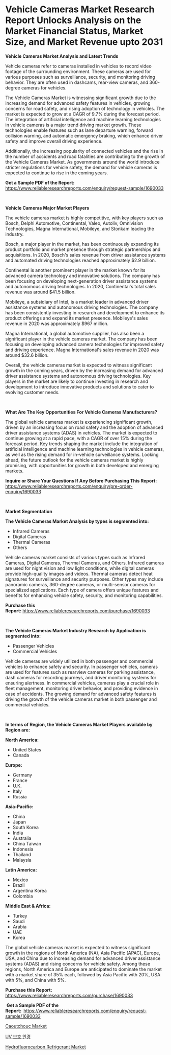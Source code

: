 <p><h1>Vehicle Cameras Market Research Report Unlocks Analysis on the Market Financial Status, Market Size, and Market Revenue upto 2031</h1></p><p><strong>Vehicle Cameras Market Analysis and Latest Trends</strong></p>
<p><p>Vehicle cameras refer to cameras installed in vehicles to record video footage of the surrounding environment. These cameras are used for various purposes such as surveillance, security, and monitoring driving behavior. They are often used in dashcams, rear-view cameras, and 360-degree cameras for vehicles.</p><p>The Vehicle Cameras Market is witnessing significant growth due to the increasing demand for advanced safety features in vehicles, growing concerns for road safety, and rising adoption of technology in vehicles. The market is expected to grow at a CAGR of 9.7% during the forecast period. The integration of artificial intelligence and machine learning technologies in vehicle cameras is a major trend driving market growth. These technologies enable features such as lane departure warning, forward collision warning, and automatic emergency braking, which enhance driver safety and improve overall driving experience.</p><p>Additionally, the increasing popularity of connected vehicles and the rise in the number of accidents and road fatalities are contributing to the growth of the Vehicle Cameras Market. As governments around the world introduce stricter regulations for vehicle safety, the demand for vehicle cameras is expected to continue to rise in the coming years.</p></p>
<p><strong>Get a Sample PDF of the Report:&nbsp;</strong> <a href="https://www.reliableresearchreports.com/enquiry/request-sample/1690033">https://www.reliableresearchreports.com/enquiry/request-sample/1690033</a></p>
<p>&nbsp;</p>
<p><strong>Vehicle Cameras Major Market Players</strong></p>
<p><p>The vehicle cameras market is highly competitive, with key players such as Bosch, Delphi Automotive, Continental, Valeo, Autoliv, Omnivision Technologies, Magna International, Mobileye, and Stonkam leading the industry. </p><p>Bosch, a major player in the market, has been continuously expanding its product portfolio and market presence through strategic partnerships and acquisitions. In 2020, Bosch's sales revenue from driver assistance systems and automated driving technologies reached approximately $2.9 billion.</p><p>Continental is another prominent player in the market known for its advanced camera technology and innovative solutions. The company has been focusing on developing next-generation driver assistance systems and autonomous driving technologies. In 2020, Continental's total sales revenue was around $41.5 billion.</p><p>Mobileye, a subsidiary of Intel, is a market leader in advanced driver assistance systems and autonomous driving technologies. The company has been consistently investing in research and development to enhance its product offerings and expand its market presence. Mobileye's sales revenue in 2020 was approximately $967 million.</p><p>Magna International, a global automotive supplier, has also been a significant player in the vehicle cameras market. The company has been focusing on developing advanced camera technologies for improved safety and driving experience. Magna International's sales revenue in 2020 was around $32.6 billion.</p><p>Overall, the vehicle cameras market is expected to witness significant growth in the coming years, driven by the increasing demand for advanced driver assistance systems and autonomous driving technologies. Key players in the market are likely to continue investing in research and development to introduce innovative products and solutions to cater to evolving customer needs.</p></p>
<p>&nbsp;</p>
<p><strong>What Are The Key Opportunities For Vehicle Cameras Manufacturers?</strong></p>
<p><p>The global vehicle cameras market is experiencing significant growth, driven by an increasing focus on road safety and the adoption of advanced driver assistance systems (ADAS) in vehicles. The market is expected to continue growing at a rapid pace, with a CAGR of over 15% during the forecast period. Key trends shaping the market include the integration of artificial intelligence and machine learning technologies in vehicle cameras, as well as the rising demand for in-vehicle surveillance systems. Looking ahead, the future outlook for the vehicle cameras market is highly promising, with opportunities for growth in both developed and emerging markets.</p></p>
<p><strong>Inquire or Share Your Questions If Any Before Purchasing This Report:</strong> <a href="https://www.reliableresearchreports.com/enquiry/pre-order-enquiry/1690033">https://www.reliableresearchreports.com/enquiry/pre-order-enquiry/1690033</a></p>
<p>&nbsp;</p>
<p><strong>Market Segmentation</strong></p>
<p><strong>The Vehicle Cameras Market Analysis by types is segmented into:</strong></p>
<p><ul><li>Infrared Cameras</li><li>Digital Cameras</li><li>Thermal Cameras</li><li>Others</li></ul></p>
<p><p>Vehicle cameras market consists of various types such as Infrared Cameras, Digital Cameras, Thermal Cameras, and Others. Infrared cameras are used for night vision and low light conditions, while digital cameras provide high-quality images and videos. Thermal cameras detect heat signatures for surveillance and security purposes. Other types may include panoramic cameras, 360-degree cameras, or multi-sensor cameras for specialized applications. Each type of camera offers unique features and benefits for enhancing vehicle safety, security, and monitoring capabilities.</p></p>
<p><strong>Purchase this Report:&nbsp;</strong><a href="https://www.reliableresearchreports.com/purchase/1690033">https://www.reliableresearchreports.com/purchase/1690033</a></p>
<p>&nbsp;</p>
<p><strong>The Vehicle Cameras Market Industry Research by Application is segmented into:</strong></p>
<p><ul><li>Passenger Vehicles</li><li>Commercial Vehicles</li></ul></p>
<p><p>Vehicle cameras are widely utilized in both passenger and commercial vehicles to enhance safety and security. In passenger vehicles, cameras are used for features such as rearview cameras for parking assistance, dash cameras for recording journeys, and driver monitoring systems for ensuring alertness. In commercial vehicles, cameras play a crucial role in fleet management, monitoring driver behavior, and providing evidence in case of accidents. The growing demand for advanced safety features is driving the growth of the vehicle cameras market in both passenger and commercial vehicles.</p></p>
<p>&nbsp;</p>
<p><strong>In terms of Region, the Vehicle Cameras Market Players available by Region are:</strong></p>
<p>
    <p> <strong> North America: </strong>
        <ul>
            <li>United States</li>
            <li>Canada</li>
        </ul>
        </p> 
    <p> <strong> Europe: </strong>
        <ul>
            <li>Germany</li>
            <li>France</li>
            <li>U.K.</li>
            <li>Italy</li>
            <li>Russia</li>
        </ul>
        </p> 
    <p> <strong> Asia-Pacific: </strong>
        <ul>
            <li>China</li>
            <li>Japan</li>
            <li>South Korea</li>
            <li>India</li>
            <li>Australia</li>
            <li>China Taiwan</li>
            <li>Indonesia</li>
            <li>Thailand</li>
            <li>Malaysia</li>
        </ul>
        </p> 
    <p> <strong> Latin America: </strong>
        <ul>
            <li>Mexico</li>
            <li>Brazil</li>
            <li>Argentina Korea</li>
            <li>Colombia</li>
        </ul>
        </p> 
    <p> <strong> Middle East & Africa: </strong>
        <ul>
            <li>Turkey</li>
            <li>Saudi</li>
            <li>Arabia</li>
            <li>UAE</li>
            <li>Korea</li>
        </ul>
    </p>
    </p>
<p><p>The global vehicle cameras market is expected to witness significant growth in the regions of North America (NA), Asia Pacific (APAC), Europe, USA, and China due to increasing demand for advanced driver assistance systems (ADAS) and rising concerns for vehicle safety. Among these regions, North America and Europe are anticipated to dominate the market with a market share of 35% each, followed by Asia Pacific with 20%, USA with 5%, and China with 5%.</p></p>
<p><strong>Purchase this Report: </strong><a href="https://www.reliableresearchreports.com/purchase/1690033">https://www.reliableresearchreports.com/purchase/1690033</a></p>
<p>&nbsp;<strong>Get a Sample PDF of the Report:&nbsp;&nbsp;</strong><a href="https://www.reliableresearchreports.com/enquiry/request-sample/1690033">https://www.reliableresearchreports.com/enquiry/request-sample/1690033</a></p>
<p><strong></strong></p>
<p><p><a href="https://silk-columnist-571.notion.site/Caoutchouc-Market-Offer-Valuable-Insights-into-Market-Size-Market-Share-Market-Trends-and-Project-66626a89817c49e4a6a8b0a6e23975f2">Caoutchouc Market</a></p><p><a href="https://medium.com/@fly879567/%EC%9E%90%EC%99%B8%EC%84%A0-%EC%B0%A8%EB%8B%A8-%EC%95%88%EA%B2%BD-%EC%8B%9C%EC%9E%A5-%EA%B7%9C%EB%AA%A8%EB%8A%94-%EA%B8%80%EB%A1%9C%EB%B2%8C-%EC%82%B0%EC%97%85%EC%97%90%EC%84%9C-%EC%B5%9C%EC%A0%81%EC%9D%98-%EB%A7%88%EC%BC%80%ED%8C%85-%EC%B1%84%EB%84%90%EC%9D%84-%EB%B3%B4%EC%97%AC%EC%A4%8D%EB%8B%88%EB%8B%A4-dd992198c95b">UV 보호 안경</a></p><p><a href="https://cat-emmental-94b.notion.site/Hydrofluorocarbon-Refrigerant-Market-Challenges-Opportunities-and-Growth-Drivers-and-Major-Market-1f43fd6c8ff74c17b7f6182b8448e9dc">Hydrofluorocarbon Refrigerant Market</a></p></p>